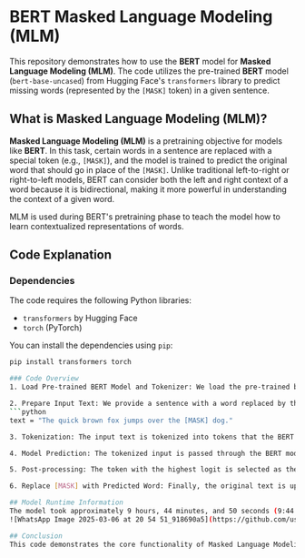 # BERT Masked Language Modeling (MLM)

This repository demonstrates how to use the **BERT** model for **Masked Language Modeling (MLM)**. The code utilizes the pre-trained **BERT** model (`bert-base-uncased`) from Hugging Face's `transformers` library to predict missing words (represented by the `[MASK]` token) in a given sentence.

## What is Masked Language Modeling (MLM)?

**Masked Language Modeling (MLM)** is a pretraining objective for models like **BERT**. In this task, certain words in a sentence are replaced with a special token (e.g., `[MASK]`), and the model is trained to predict the original word that should go in place of the `[MASK]`. Unlike traditional left-to-right or right-to-left models, BERT can consider both the left and right context of a word because it is bidirectional, making it more powerful in understanding the context of a given word.

MLM is used during BERT's pretraining phase to teach the model how to learn contextualized representations of words.

## Code Explanation

### Dependencies

The code requires the following Python libraries:

- `transformers` by Hugging Face
- `torch` (PyTorch)

You can install the dependencies using `pip`:

```bash
pip install transformers torch

### Code Overview
1. Load Pre-trained BERT Model and Tokenizer: We load the pre-trained bert-base-uncased model and its tokenizer from Hugging Face. The model is pre-trained for MLM, so it can predict masked words in a sentence.

2. Prepare Input Text: We provide a sentence with a word replaced by the [MASK] token. For example:
```python
text = "The quick brown fox jumps over the [MASK] dog."

3. Tokenization: The input text is tokenized into tokens that the BERT model can understand. The tokenizer converts the [MASK] token into its corresponding token ID.

4. Model Prediction: The tokenized input is passed through the BERT model. The model generates logits (predictions) for each token in the sequence. We focus on the prediction for the [MASK] token.

5. Post-processing: The token with the highest logit is selected as the predicted word for the [MASK] token. We then decode this predicted token back into a word.

6. Replace [MASK] with Predicted Word: Finally, the original text is updated by replacing the [MASK] token with the predicted word.

## Model Runtime Information
The model took approximately 9 hours, 44 minutes, and 50 seconds (9:44:50) to run and make the predictions. This time includes the processing and prediction steps for the given input sentence.
![WhatsApp Image 2025-03-06 at 20 54 51_918690a5](https://github.com/user-attachments/assets/3ff64a4f-4881-4437-aa2d-f2dcc8a6e44b)

## Conclusion
This code demonstrates the core functionality of Masked Language Modeling (MLM) using the pre-trained BERT model. MLM is a key component of BERT's pretraining process, allowing the model to learn contextual relationships between words. This technique is not only useful for pretraining models but can also be applied in real-world NLP tasks such as text completion, question answering, and text understanding.


